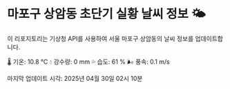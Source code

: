 
# 마포구 상암동 초단기 실황 날씨 정보 🌤️

이 리포지토리는 기상청 API를 사용하여 서울 마포구 상암동의 날씨 정보를 업데이트합니다. 

🌡️ 기온: 10.8 ℃
💧 강수량: 0 mm
💦 습도: 61 %
🌬️ 풍속: 0.1 m/s

마지막 업데이트 시각: 2025년 04월 30일 02시 10분    
